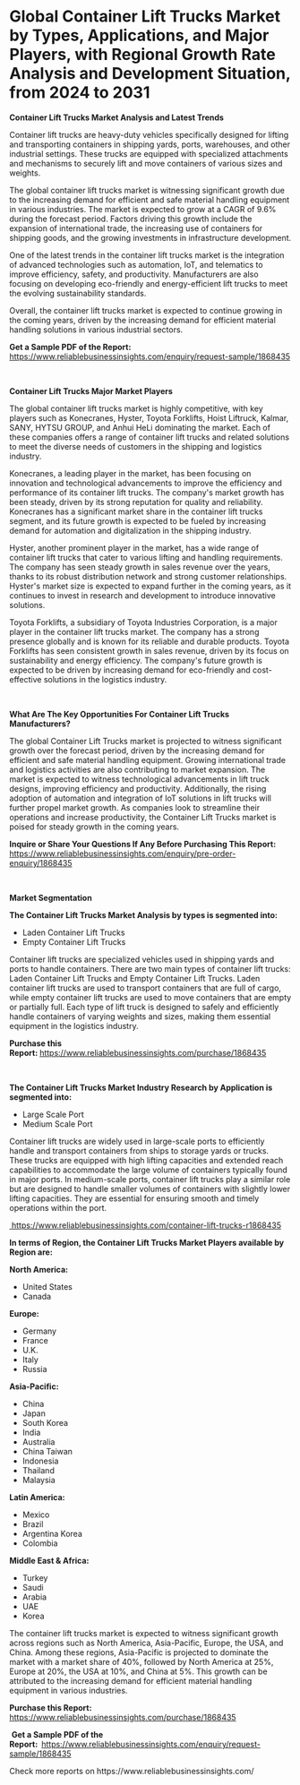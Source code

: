 <p><h1>Global Container Lift Trucks Market by Types, Applications, and Major Players, with Regional Growth Rate Analysis and Development Situation, from 2024 to 2031</h1></p><p><strong>Container Lift Trucks Market Analysis and Latest Trends</strong></p>
<p><p>Container lift trucks are heavy-duty vehicles specifically designed for lifting and transporting containers in shipping yards, ports, warehouses, and other industrial settings. These trucks are equipped with specialized attachments and mechanisms to securely lift and move containers of various sizes and weights.</p><p>The global container lift trucks market is witnessing significant growth due to the increasing demand for efficient and safe material handling equipment in various industries. The market is expected to grow at a CAGR of 9.6% during the forecast period. Factors driving this growth include the expansion of international trade, the increasing use of containers for shipping goods, and the growing investments in infrastructure development.</p><p>One of the latest trends in the container lift trucks market is the integration of advanced technologies such as automation, IoT, and telematics to improve efficiency, safety, and productivity. Manufacturers are also focusing on developing eco-friendly and energy-efficient lift trucks to meet the evolving sustainability standards.</p><p>Overall, the container lift trucks market is expected to continue growing in the coming years, driven by the increasing demand for efficient material handling solutions in various industrial sectors.</p></p>
<p><strong>Get a Sample PDF of the Report:&nbsp;</strong> <a href="https://www.reliablebusinessinsights.com/enquiry/request-sample/1868435">https://www.reliablebusinessinsights.com/enquiry/request-sample/1868435</a></p>
<p>&nbsp;</p>
<p><strong>Container Lift Trucks Major Market Players</strong></p>
<p><p>The global container lift trucks market is highly competitive, with key players such as Konecranes, Hyster, Toyota Forklifts, Hoist Liftruck, Kalmar, SANY, HYTSU GROUP, and Anhui HeLi dominating the market. Each of these companies offers a range of container lift trucks and related solutions to meet the diverse needs of customers in the shipping and logistics industry.</p><p>Konecranes, a leading player in the market, has been focusing on innovation and technological advancements to improve the efficiency and performance of its container lift trucks. The company's market growth has been steady, driven by its strong reputation for quality and reliability. Konecranes has a significant market share in the container lift trucks segment, and its future growth is expected to be fueled by increasing demand for automation and digitalization in the shipping industry.</p><p>Hyster, another prominent player in the market, has a wide range of container lift trucks that cater to various lifting and handling requirements. The company has seen steady growth in sales revenue over the years, thanks to its robust distribution network and strong customer relationships. Hyster's market size is expected to expand further in the coming years, as it continues to invest in research and development to introduce innovative solutions.</p><p>Toyota Forklifts, a subsidiary of Toyota Industries Corporation, is a major player in the container lift trucks market. The company has a strong presence globally and is known for its reliable and durable products. Toyota Forklifts has seen consistent growth in sales revenue, driven by its focus on sustainability and energy efficiency. The company's future growth is expected to be driven by increasing demand for eco-friendly and cost-effective solutions in the logistics industry.</p></p>
<p>&nbsp;</p>
<p><strong>What Are The Key Opportunities For Container Lift Trucks Manufacturers?</strong></p>
<p><p>The global Container Lift Trucks market is projected to witness significant growth over the forecast period, driven by the increasing demand for efficient and safe material handling equipment. Growing international trade and logistics activities are also contributing to market expansion. The market is expected to witness technological advancements in lift truck designs, improving efficiency and productivity. Additionally, the rising adoption of automation and integration of IoT solutions in lift trucks will further propel market growth. As companies look to streamline their operations and increase productivity, the Container Lift Trucks market is poised for steady growth in the coming years.</p></p>
<p><strong>Inquire or Share Your Questions If Any Before Purchasing This Report:</strong> <a href="https://www.reliablebusinessinsights.com/enquiry/pre-order-enquiry/1868435">https://www.reliablebusinessinsights.com/enquiry/pre-order-enquiry/1868435</a></p>
<p>&nbsp;</p>
<p><strong>Market Segmentation</strong></p>
<p><strong>The Container Lift Trucks Market Analysis by types is segmented into:</strong></p>
<p><ul><li>Laden Container Lift Trucks</li><li>Empty Container Lift Trucks</li></ul></p>
<p><p>Container lift trucks are specialized vehicles used in shipping yards and ports to handle containers. There are two main types of container lift trucks: Laden Container Lift Trucks and Empty Container Lift Trucks. Laden container lift trucks are used to transport containers that are full of cargo, while empty container lift trucks are used to move containers that are empty or partially full. Each type of lift truck is designed to safely and efficiently handle containers of varying weights and sizes, making them essential equipment in the logistics industry.</p></p>
<p><strong>Purchase this Report:&nbsp;</strong><a href="https://www.reliablebusinessinsights.com/purchase/1868435">https://www.reliablebusinessinsights.com/purchase/1868435</a></p>
<p>&nbsp;</p>
<p><strong>The Container Lift Trucks Market Industry Research by Application is segmented into:</strong></p>
<p><ul><li>Large Scale Port</li><li>Medium Scale Port</li></ul></p>
<p><p>Container lift trucks are widely used in large-scale ports to efficiently handle and transport containers from ships to storage yards or trucks. These trucks are equipped with high lifting capacities and extended reach capabilities to accommodate the large volume of containers typically found in major ports. In medium-scale ports, container lift trucks play a similar role but are designed to handle smaller volumes of containers with slightly lower lifting capacities. They are essential for ensuring smooth and timely operations within the port.</p></p>
<p><a href="https://www.reliablebusinessinsights.com/container-lift-trucks-r1868435">&nbsp;https://www.reliablebusinessinsights.com/container-lift-trucks-r1868435</a></p>
<p><strong>In terms of Region, the Container Lift Trucks Market Players available by Region are:</strong></p>
<p>
    <p> <strong> North America: </strong>
        <ul>
            <li>United States</li>
            <li>Canada</li>
        </ul>
        </p> 
    <p> <strong> Europe: </strong>
        <ul>
            <li>Germany</li>
            <li>France</li>
            <li>U.K.</li>
            <li>Italy</li>
            <li>Russia</li>
        </ul>
        </p> 
    <p> <strong> Asia-Pacific: </strong>
        <ul>
            <li>China</li>
            <li>Japan</li>
            <li>South Korea</li>
            <li>India</li>
            <li>Australia</li>
            <li>China Taiwan</li>
            <li>Indonesia</li>
            <li>Thailand</li>
            <li>Malaysia</li>
        </ul>
        </p> 
    <p> <strong> Latin America: </strong>
        <ul>
            <li>Mexico</li>
            <li>Brazil</li>
            <li>Argentina Korea</li>
            <li>Colombia</li>
        </ul>
        </p> 
    <p> <strong> Middle East & Africa: </strong>
        <ul>
            <li>Turkey</li>
            <li>Saudi</li>
            <li>Arabia</li>
            <li>UAE</li>
            <li>Korea</li>
        </ul>
    </p>
    </p>
<p><p>The container lift trucks market is expected to witness significant growth across regions such as North America, Asia-Pacific, Europe, the USA, and China. Among these regions, Asia-Pacific is projected to dominate the market with a market share of 40%, followed by North America at 25%, Europe at 20%, the USA at 10%, and China at 5%. This growth can be attributed to the increasing demand for efficient material handling equipment in various industries.</p></p>
<p><strong>Purchase this Report: </strong><a href="https://www.reliablebusinessinsights.com/purchase/1868435">https://www.reliablebusinessinsights.com/purchase/1868435</a></p>
<p>&nbsp;<strong>Get a Sample PDF of the Report:&nbsp;&nbsp;</strong><a href="https://www.reliablebusinessinsights.com/enquiry/request-sample/1868435">https://www.reliablebusinessinsights.com/enquiry/request-sample/1868435</a></p>
<p><strong></strong></p>
<p>Check more reports on https://www.reliablebusinessinsights.com/</p>